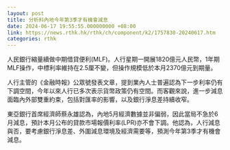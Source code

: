 ```yaml
---
layout: post
title: 分析料內地今年第3季才有機會減息
date: 2024-06-17 19:55:55.000000000 +08:00
link: https://news.rthk.hk/rthk/ch/component/k2/1757830-20240617.htm
categories: rthk
---
```


人民銀行縮量續做中期借貸便利(MLF)。人行星期一開展1820億元人民幣，1年期MLF操作，中標利率維持在2.5厘不變，但操作規模低於本月2370億元到期量。

人行主管的《金融時報》公眾號發表文章，提到業內人士普遍認為下一步利率仍有下調空間，今年以來人行已多次表示貨幣政策仍有空間。而客觀來說，進一步減息面臨內外部雙重約束，包括對匯率的影響，以及銀行淨息差持續收窄。

東亞銀行首席經濟師蔡永雄認為，內地5月經濟數據並非偏弱，因此當局不急於6月減息，預計本月公布的貸款市場報價利率(LPR)亦不會下調。他認為，人行減息與否，要考慮銀行淨息差、外圍減息環境及經濟需要等，預測今年第3季才有機會減息。
